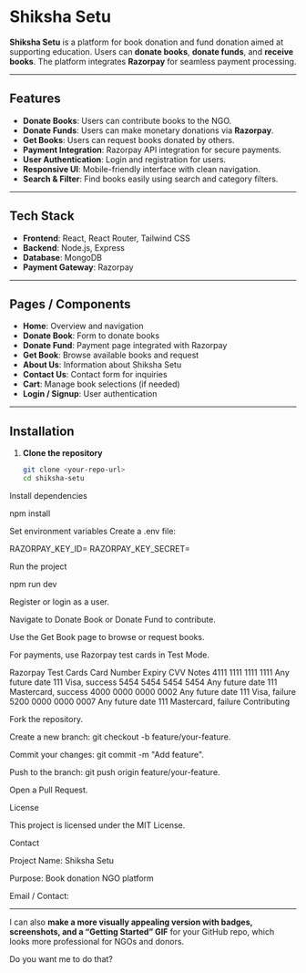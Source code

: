 # Shiksha Setu

**Shiksha Setu** is a platform for book donation and fund donation aimed at supporting education. Users can **donate books**, **donate funds**, and **receive books**. The platform integrates **Razorpay** for seamless payment processing.

---

## Features

- **Donate Books**: Users can contribute books to the NGO.
- **Donate Funds**: Users can make monetary donations via **Razorpay**.
- **Get Books**: Users can request books donated by others.
- **Payment Integration**: Razorpay API integration for secure payments.
- **User Authentication**: Login and registration for users.
- **Responsive UI**: Mobile-friendly interface with clean navigation.
- **Search & Filter**: Find books easily using search and category filters.

---

## Tech Stack

- **Frontend**: React, React Router, Tailwind CSS  
- **Backend**: Node.js, Express  
- **Database**: MongoDB  
- **Payment Gateway**: Razorpay  

---

## Pages / Components

- **Home**: Overview and navigation  
- **Donate Book**: Form to donate books  
- **Donate Fund**: Payment page integrated with Razorpay  
- **Get Book**: Browse available books and request  
- **About Us**: Information about Shiksha Setu  
- **Contact Us**: Contact form for inquiries  
- **Cart**: Manage book selections (if needed)  
- **Login / Signup**: User authentication  

---

## Installation

1. **Clone the repository**
   ```bash
   git clone <your-repo-url>
   cd shiksha-setu
Install dependencies

npm install


Set environment variables
Create a .env file:


RAZORPAY_KEY_ID=<your-razorpay-key-id>
RAZORPAY_KEY_SECRET=<your-razorpay-key-secret>


Run the project

npm run dev


Register or login as a user.

Navigate to Donate Book or Donate Fund to contribute.

Use the Get Book page to browse or request books.

For payments, use Razorpay test cards in Test Mode.

Razorpay Test Cards
Card Number	Expiry	CVV	Notes
4111 1111 1111 1111	Any future date	111	Visa, success
5454 5454 5454 5454	Any future date	111	Mastercard, success
4000 0000 0000 0002	Any future date	111	Visa, failure
5200 0000 0000 0007	Any future date	111	Mastercard, failure
Contributing

Fork the repository.

Create a new branch: git checkout -b feature/your-feature.

Commit your changes: git commit -m "Add feature".

Push to the branch: git push origin feature/your-feature.

Open a Pull Request.

License

This project is licensed under the MIT License.

Contact

Project Name: Shiksha Setu

Purpose: Book donation NGO platform

Email / Contact: <your-email>


---

I can also **make a more visually appealing version with badges, screenshots, and a “Getting Started” GIF** for your GitHub repo, which looks more professional for NGOs and donors.  

Do you want me to do that?
